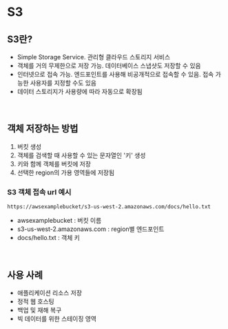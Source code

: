 # S3

## S3란?
* Simple Storage Service. 관리형 클라우드 스토리지 서비스
* 객체를 거의 무제한으로 저장 가능. 데이터베이스 스냅샷도 저장할 수 있음
* 인터넷으로 접속 가능. 엔드포인트를 사용해 비공개적으로 접속할 수 있음. 접속 가능한 사용자를 지정할 수도 있음
* 데이터 스토리지가 사용량에 따라 자동으로 확장됨

<br>

## 객체 저장하는 방법
1. 버킷 생성
2. 객체를 검색할 때 사용할 수 있는 문자열인 '키' 생성
3. 키와 함께 객체를 버킷에 저장
4. 선택한 region의 가용 영역들에 저장됨
### S3 객체 접속 url 예시 
```
https://awsexamplebucket/s3-us-west-2.amazonaws.com/docs/hello.txt
```
* awsexamplebucket : 버킷 이름
* s3-us-west-2.amazonaws.com : region별 엔드포인트
* docs/hello.txt : 객체 키

<br>

## 사용 사례
* 애플리케이션 리소스 저장
* 정적 웹 호스팅
* 백업 및 재해 복구
* 빅 데이터를 위한 스테이징 영역